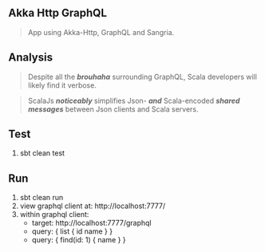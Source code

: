 Akka Http GraphQL
-----------------
>App using Akka-Http, GraphQL and Sangria.

Analysis
--------
>Despite all the ***brouhaha*** surrounding GraphQL, Scala developers will likely find it verbose.

>ScalaJs ***noticeably*** simplifies Json- ***and*** Scala-encoded ***shared messages*** between Json
>clients and Scala servers.

Test
----
1. sbt clean test

Run
---
1. sbt clean run
2. view graphql client at: http://localhost:7777/
3. within graphql client:
    * target: http://localhost:7777/graphql
    * query: { list { id name } }
    * query: { find(id: 1) { name } }